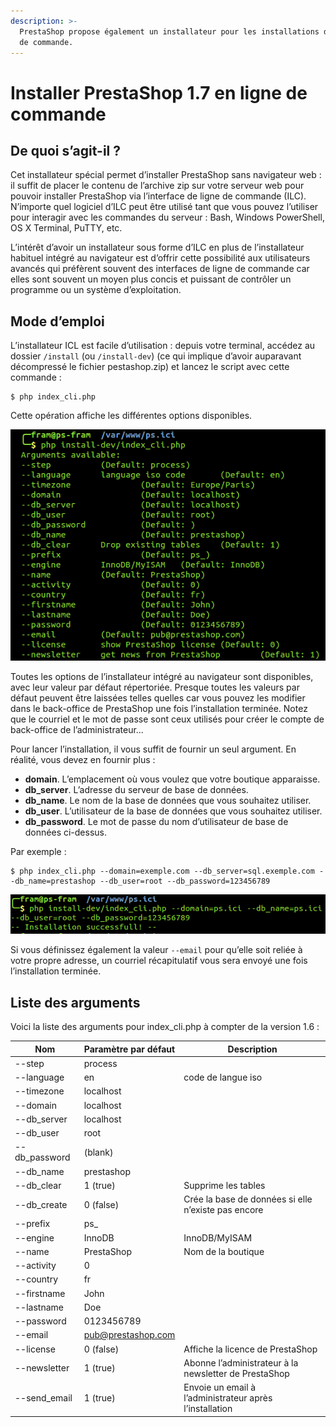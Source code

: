 ```yaml
---
description: >-
  PrestaShop propose également un installateur pour les installations de ligne
  de commande.
---
```


# Installer PrestaShop 1.7 en ligne de commande

## De quoi s’agit-il ? <a href="#installerprestashop1.7enlignedecommande-dequoisagit-il" id="installerprestashop1.7enlignedecommande-dequoisagit-il"></a>

Cet installateur spécial permet d’installer PrestaShop sans navigateur web : il suffit de placer le contenu de l’archive zip sur votre serveur web pour pouvoir installer PrestaShop via l’interface de ligne de commande (ILC). N’importe quel logiciel d’ILC peut être utilisé tant que vous pouvez l’utiliser pour interagir avec les commandes du serveur : Bash, Windows PowerShell, OS X Terminal, PuTTY, etc.

L’intérêt d’avoir un installateur sous forme d’ILC en plus de l’installateur habituel intégré au navigateur est d’offrir cette possibilité aux utilisateurs avancés qui préfèrent souvent des interfaces de ligne de commande car elles sont souvent un moyen plus concis et puissant de contrôler un programme ou un système d’exploitation.

## Mode d’emploi <a href="#installerprestashop1.7enlignedecommande-modedemploi" id="installerprestashop1.7enlignedecommande-modedemploi"></a>

L’installateur ICL est facile d’utilisation : depuis votre terminal, accédez au dossier `/install` (ou `/install-dev`) (ce qui implique d’avoir auparavant décompressé le fichier pestashop.zip) et lancez le script avec cette commande :

```
$ php index_cli.php
```

Cette opération affiche les différentes options disponibles.

![](../.gitbook/assets/53641263.png)

Toutes les options de l’installateur intégré au navigateur sont disponibles, avec leur valeur par défaut répertoriée. Presque toutes les valeurs par défaut peuvent être laissées telles quelles car vous pouvez les modifier dans le back-office de PrestaShop une fois l’installation terminée. Notez que le courriel et le mot de passe sont ceux utilisés pour créer le compte de back-office de l’administrateur...

Pour lancer l’installation, il vous suffit de fournir un seul argument. En réalité, vous devez en fournir plus :

* **domain**. L’emplacement où vous voulez que votre boutique apparaisse.
* **db\_server**. L’adresse du serveur de base de données.
* **db\_name**. Le nom de la base de données que vous souhaitez utiliser.
* **db\_user**. L’utilisateur de la base de données que vous souhaitez utiliser.
* **db\_password**. Le mot de passe du nom d’utilisateur de base de données ci-dessus.

Par exemple :

```
$ php index_cli.php --domain=exemple.com --db_server=sql.exemple.com --db_name=prestashop --db_user=root --db_password=123456789
```

![](../.gitbook/assets/53641264.png)

Si vous définissez également la valeur `--email` pour qu’elle soit reliée à votre propre adresse, un courriel récapitulatif vous sera envoyé une fois l’installation terminée.

## Liste des arguments <a href="#installerprestashop1.7enlignedecommande-listedesarguments" id="installerprestashop1.7enlignedecommande-listedesarguments"></a>

Voici la liste des arguments pour index\_cli.php à compter de la version 1.6 :

| **Nom**        | **Paramètre par défaut**                        | **Description**                                         |
| -------------- | ----------------------------------------------- | ------------------------------------------------------- |
| --step         | process                                         |                                                         |
| --language     | en                                              | code de langue iso                                      |
| --timezone     | localhost                                       |                                                         |
| --domain       | localhost                                       |                                                         |
| --db\_server   | localhost                                       |                                                         |
| --db\_user     | root                                            |                                                         |
| --db\_password | (blank)                                         |                                                         |
| --db\_name     | prestashop                                      |                                                         |
| --db\_clear    | 1 (true)                                        | Supprime les tables                                     |
| --db\_create   | 0 (false)                                       | Crée la base de données si elle n’existe pas encore     |
| --prefix       | ps\_                                            |                                                         |
| --engine       | InnoDB                                          | InnoDB/MyISAM                                           |
| --name         | PrestaShop                                      | Nom de la boutique                                      |
| --activity     | 0                                               |                                                         |
| --country      | fr                                              |                                                         |
| --firstname    | John                                            |                                                         |
| --lastname     | Doe                                             |                                                         |
| --password     | 0123456789                                      |                                                         |
| --email        | [pub@prestashop.com](mailto:pub@prestashop.com) |                                                         |
| --license      | 0 (false)                                       | Affiche la licence de PrestaShop                        |
| --newsletter   | 1 (true)                                        | Abonne l’administrateur à la newsletter de PrestaShop   |
| --send\_email  | 1 (true)                                        | Envoie un email à l’administrateur après l’installation |

